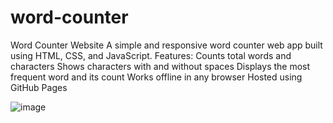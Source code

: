 # word-counter
 Word Counter Website A simple and responsive word counter web app built using HTML, CSS, and JavaScript.  Features: Counts total words and characters  Shows characters with and without spaces  Displays the most frequent word and its count  Works offline in any browser  Hosted using GitHub Pages


![image](https://github.com/user-attachments/assets/45f358bf-0732-422e-b3cf-cda3614c4c84)
